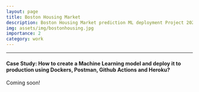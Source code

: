 ```yaml
---
layout: page
title: Boston Housing Market
description: Boston Housing Market prediction ML deployment Project 2023
img: assets/img/bostonhousing.jpg
importance: 2
category: work
---
```



---

#### Case Study: How to create a Machine Learning model and deploy it to production using Dockers, Postman, Github Actions and Heroku?

Coming soon!

